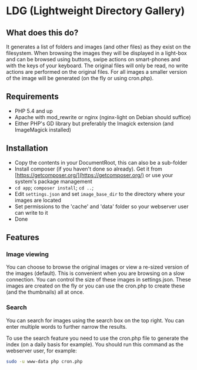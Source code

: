 LDG (Lightweight Directory Gallery)
===================

## What does this do?
It generates a list of folders and images (and other files) as they exist on the filesystem.
When browsing the images they will be displayed in a light-box and can be browsed using buttons, 
swipe actions on smart-phones and with the keys of your keyboard. The original files will only be
read, no write actions are performed on the original files. For all images a smaller version of the 
image will be generated (on the fly or using cron.php).

## Requirements
* PHP 5.4 and up
* Apache with mod_rewrite or nginx (nginx-light on Debian should suffice)
* Either PHP's GD library but preferably the Imagick extension (and ImageMagick installed)

## Installation
* Copy the contents in your DocumentRoot, this can also be a sub-folder
* Install composer (if you haven't done so already). Get it from [https://getcomposer.org/](https://getcomposer.org/) or use your system's package management
* `cd app`; `composer install`; `cd ..`;
* Edit `settings.json` and set `image_base_dir` to the directory where your images are located
* Set permissions to the 'cache' and 'data' folder so your webserver user can write to it
* Done

## Features

### Image viewing
You can choose to browse the original images or view a re-sized version of the images (default). 
This is convenient when you are browsing on a slow connection. 
You can control the size of these images in settings.json. 
These images are created on the fly or you can use the cron.php to create these (and the thumbnails) all at once.

### Search
You can search for images using the search box on the top right. You can enter multiple words to further
narrow the results.

To use the search feature you need to 
use the cron.php file to generate the index (on a daily basis for example). You should run this command
as the webserver user, for example:
```bash
sudo -u www-data php cron.php
```